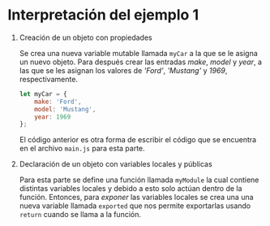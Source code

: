 # Interpretación del ejemplo 1

1. Creación de un objeto con propiedades

    Se crea una nueva variable mutable llamada `myCar` a la que se le asigna un nuevo objeto. Para después crear las entradas _make_, _model_ y _year_, a las que se les asignan los valores de _'Ford'_, _'Mustang'_ y _1969_, respectivamente. 

    ```javascript
    let myCar = {
        make: 'Ford',
        model: 'Mustang',
        year: 1969
    };
    ```
    El código anterior es otra forma de escribir el código que se encuentra en el archivo `main.js` para esta parte.

2. Declaración de un objeto con variables locales y públicas
    
    Para esta parte se define una función llamada `myModule` la cual contiene distintas variables locales y debido a esto solo actúan dentro de la función. Entonces, para _exponer_ las variables locales se crea una una nueva variable llamada `exported` que nos permite exportarlas usando `return` cuando se llama a la función.